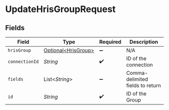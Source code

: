 # UpdateHrisGroupRequest


## Fields

| Field                                                    | Type                                                     | Required                                                 | Description                                              |
| -------------------------------------------------------- | -------------------------------------------------------- | -------------------------------------------------------- | -------------------------------------------------------- |
| `hrisGroup`                                              | [Optional\<HrisGroup>](../../models/shared/HrisGroup.md) | :heavy_minus_sign:                                       | N/A                                                      |
| `connectionId`                                           | *String*                                                 | :heavy_check_mark:                                       | ID of the connection                                     |
| `fields`                                                 | List\<*String*>                                          | :heavy_minus_sign:                                       | Comma-delimited fields to return                         |
| `id`                                                     | *String*                                                 | :heavy_check_mark:                                       | ID of the Group                                          |
